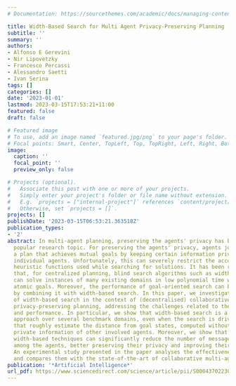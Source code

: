 ```yaml
---
# Documentation: https://sourcethemes.com/academic/docs/managing-content/

title: Width-Based Search for Multi Agent Privacy-Preserving Planning
subtitle: ''
summary: ''
authors:
- Alfonso E Gerevini
- Nir Lipovetzky
- Francesco Percassi
- Alessandro Saetti
- Ivan Serina
tags: []
categories: []
date: '2023-01-01'
lastmod: 2023-03-15T17:53:21+11:00
featured: false
draft: false

# Featured image
# To use, add an image named `featured.jpg/png` to your page's folder.
# Focal points: Smart, Center, TopLeft, Top, TopRight, Left, Right, BottomLeft, Bottom, BottomRight.
image:
  caption: ''
  focal_point: ''
  preview_only: false

# Projects (optional).
#   Associate this post with one or more of your projects.
#   Simply enter your project's folder or file name without extension.
#   E.g. `projects = ["internal-project"]` references `content/project/deep-learning/index.md`.
#   Otherwise, set `projects = []`.
projects: []
publishDate: '2023-03-15T06:53:21.363518Z'
publication_types:
- '2'
abstract: In multi-agent planning, preserving the agents' privacy has become an increasingly
  popular research topic. For preserving the agents' privacy, agents jointly compute
  a plan that achieves mutual goals by keeping certain information private to the
  individual agents. Unfortunately, this can severely restrict the accuracy of the
  heuristic functions used while searching for solutions. It has been recently shown
  that, for centralized planning, blind search algorithms such as width-based search
  can solve instances of many existing domains in low polynomial time when they feature
  atomic goals. Moreover, the performance of goal-oriented search can be improved
  by combining it with width-based search. In this paper, we investigate the usage
  of width-based search in the context of (decentralised) collaborative multi-agent
  privacy-preserving planning, addressing the challenges related to the agents' privacy
  and performance. In particular, we show that width-based search is a very effective
  approach over several benchmark domains, even when the search is driven by heuristics
  that roughly estimate the distance from goal states, computed without using the
  private information of other involved agents. Moreover, we show that the use of
  width-based techniques can significantly reduce the number of messages transmitted
  among the agents, better preserving their privacy and improving their performance.
  An experimental study presented in the paper analyses the effectiveness of our techniques,
  and compares them with the state-of-the-art of collaborative multi-agent planning.
publication: '*Artificial Intelligence*'
url_pdf: https://www.sciencedirect.com/science/article/pii/S0004370223000292?dgcid=coauthor
---
```

